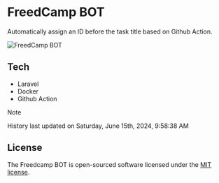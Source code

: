 # FreedCamp BOT

Automatically assign an ID before the task title based on Github Action.

![FreedCamp BOT](https://repository-images.githubusercontent.com/737932867/7d34798b-2680-471c-b089-a78a718d3d6a)

## Tech

- Laravel
- Docker
- Github Action

> [!NOTE]  
> History last updated on Saturday, June 15th, 2024, 9:58:38 AM

## License

The Freedcamp BOT is open-sourced software licensed under the [MIT license](https://opensource.org/licenses/MIT).
